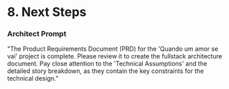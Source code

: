 # 8. Next Steps

### Architect Prompt

"The Product Requirements Document (PRD) for the 'Quando um amor se vai' project is complete. Please review it to create the fullstack architecture document. Pay close attention to the 'Technical Assumptions' and the detailed story breakdown, as they contain the key constraints for the technical design."